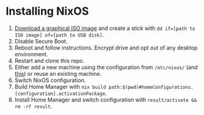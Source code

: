 # Installing NixOS

1. [Download a graphical ISO image](https://nixos.org/download.html#nixos-iso) and create a stick with `dd if=[path to ISO image] of=[path to USB disk]`.
2. Disable Secure Boot.
3. Reboot and follow instructions. Encrypt drive and opt out of any desktop environment.
4. Restart and clone this repo.
5. Either add a new machine using the configuration from `/etc/nixos/` (and [this](https://github.com/NixOS/nixos-hardware)) or reuse an existing machine.
6. Switch NixOS configuration.
7. Build Home Manager with `nix build path:$(pwd)#homeConfigurations.[configuration].activationPackage`.
8. Install Home Manager and switch configuration with `result/activate && rm -rf result`.
